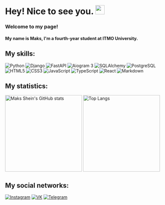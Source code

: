 # Hey! Nice to see you. <img src="https://raw.githubusercontent.com/iampavangandhi/iampavangandhi/master/gifs/Hi.gif" width="30px">

### Welcome to my page!

#### My name is Maks, I'm a fourth-year student at ITMO University. 

## My skills:

![Python](https://img.shields.io/badge/Python-3776AB?style=for-the-badge&logo=python&logoColor=white)
![Django](https://img.shields.io/badge/Django-092E20?style=for-the-badge&logo=django&logoColor=white)
![FastAPI](https://img.shields.io/badge/FastAPI-009688?style=for-the-badge&logo=fastapi&logoColor=white)
![Aiogram 3](https://img.shields.io/badge/Aiogram%203-272F3B?style=for-the-badge&logo=telegram&logoColor=white)
![SQLAlchemy](https://img.shields.io/badge/SQLAlchemy-4E98B8?style=for-the-badge&logo=sqlalchemy&logoColor=white)
![PostgreSQL](https://img.shields.io/badge/PSQL-336791?style=for-the-badge&logo=postgresql&logoColor=white)
![HTML5](https://img.shields.io/badge/html5-%2320232a.svg?style=for-the-badge&logo=html5&logoColor=%2361DAFB)
![CSS3](https://img.shields.io/badge/CSS3-1572B6?style=for-the-badge&logo=css3&logoColor=white)
![JavaScript](https://img.shields.io/badge/JavaScript-F7DF1E?style=for-the-badge&logo=javascript&logoColor=black)
![TypeScript](https://img.shields.io/badge/TypeScript-007ACC?style=for-the-badge&logo=typescript&logoColor=white)
![React](https://img.shields.io/badge/React-20232A?style=for-the-badge&logo=react&logoColor=61DAFB)
![Markdown](https://img.shields.io/badge/Markdown-000000.svg?style=for-the-badge&logo=Markdown&logoColor=white)

## My statistics:

<p float="left">
  <img src="https://github-readme-stats.vercel.app/api?username=Maksss-ssskaM&show_icons=true&title_color=FF923D&icon_color=FF923D&text_color=9f9f9f&bg_color=322f2f" alt="Maks Shein's GitHub stats" height="250px" />
  <img src="https://github-readme-stats.vercel.app/api/top-langs/?username=Maksss-ssskaM&show_icons=true&title_color=FF923D&icon_color=FF923D&text_color=9f9f9f&bg_color=322f2f" alt="Top Langs" height="250px" />
</p>

## My social networks:

[![Instagram](https://img.shields.io/badge/instagram-%23E4405F.svg?style=for-the-badge&logo=Instagram&logoColor=white)](https://www.instagram.com/maksss_ssskam/)
[![VK](https://img.shields.io/badge/VK-%231572B6.svg?style=for-the-badge&logo=Vk&logoColor=white)](https://vk.com/maksss_ssskam)
[![Telegram](https://img.shields.io/badge/telegram-%2320232a.svg?style=for-the-badge&logo=Telegram&logoColor=white)](https://t.me/Maksss_ssskaM)
